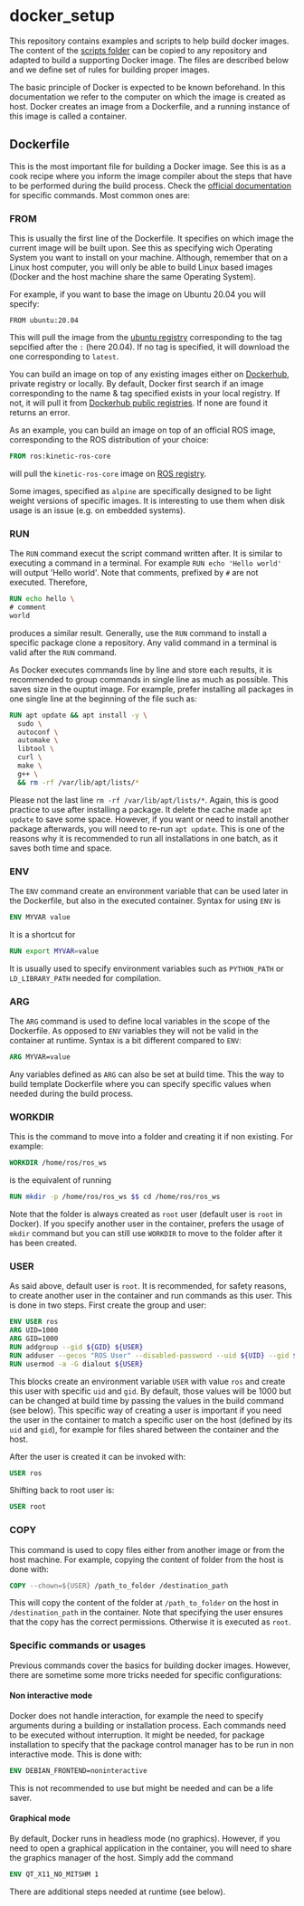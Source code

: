 # docker_setup

This repository contains examples and scripts to help build docker images. The content of the [scripts folder](./scripts) can be copied to any repository and adapted to build a supporting Docker image. The files are described below and we define set of rules for building proper images.

The basic principle of Docker is expected to be known beforehand. In this documentation we refer to the computer on which the image is created as host. Docker creates an image from a Dockerfile, and a running instance of this image is called a container.

## Dockerfile

This is the most important file for building a Docker image. See this is as a cook recipe where you inform the image compiler about the steps that have to be performed during the build process. Check the [official documentation](https://docs.docker.com/engine/reference/builder/) for specific commands. Most common ones are:

### FROM

This is usually the first line of the Dockerfile. It specifies on which image the current image will be built upon. See this as specifying wich Operating System you want to install on your machine. Although, remember that on a Linux host computer, you will only be able to build Linux based images (Docker and the host machine share the same Operating System).

For example, if you want to base the image on Ubuntu 20.04 you will specify:

```
FROM ubuntu:20.04
```

This will pull the image from the [ubuntu registry](https://hub.docker.com/_/ubuntu) corresponding to the tag sepcified after the `:` (here 20.04). If no tag is specified, it will download the one corresponding to `latest`.

You can build an image on top of any existing images either on [Dockerhub](https://hub.docker.com/), private registry or locally. By default, Docker first search if an image corresponding to the name & tag specified exists in your local registry. If not, it will pull it from [Dockerhub public registries](https://hub.docker.com/). If none are found it returns an error.

As an example, you can build an image on top of an official ROS image, corresponding to the ROS distribution of your choice:

```dockerfile
FROM ros:kinetic-ros-core
```

will pull the `kinetic-ros-core` image on [ROS registry](https://hub.docker.com/_/ros).

Some images, specified as `alpine` are specifically designed to be light weight versions of specific images. It is interesting to use them when disk usage is an issue (e.g. on embedded systems). 


### RUN

The `RUN` command execut the script command written after. It is similar to executing a command in a terminal. For example `RUN echo 'Hello world'` will output 'Hello world'. Note that comments, prefixed by `#` are not executed. Therefore, 


```dockerfile
RUN echo hello \
# comment
world
```

produces a similar result. Generally, use the `RUN` command to install a specific package clone a repository. Any valid command in a terminal is valid after the `RUN` command.

As Docker executes commands line by line and store each results, it is recommended to group commands in single line as much as possible. This saves size in the ouptut image. For example, prefer installing all packages in one single line at the beginning of the file such as:

```dockerfile
RUN apt update && apt install -y \
  sudo \
  autoconf \
  automake \
  libtool \
  curl \
  make \
  g++ \
  && rm -rf /var/lib/apt/lists/*
```

Please not the last line `rm -rf /var/lib/apt/lists/*`. Again, this is good practice to use after installing a package. It delete the cache made `apt update` to save some space. However, if you want or need to install another package afterwards, you will need to re-run `apt update`. This is one of the reasons why it is recommended to run all installations in one batch, as it saves both time and space.

### ENV

The `ENV` command create an environment variable that can be used later in the Dockerfile, but also in the executed container. Syntax for using `ENV` is

```dockerfile
ENV MYVAR value
```

It is a shortcut for 

```dockerfile
RUN export MYVAR=value
```

It is usually used to specify environment variables such as `PYTHON_PATH` or `LD_LIBRARY_PATH` needed for compilation.

### ARG

The `ARG` command is used to define local variables in the scope of the Dockerfile. As opposed to `ENV` variables they will not be valid in the container at runtime. Syntax is a bit different compared to `ENV`:

```dockerfile
ARG MYVAR=value
```

Any variables defined as `ARG` can also be set at build time. This the way to build template Dockerfile where you can specify specific values when needed during the build process.

### WORKDIR

This is the command to move into a folder and creating it if non existing. For example:

```dockerfile
WORKDIR /home/ros/ros_ws
```

is the equivalent of running

```dockerfile
RUN mkdir -p /home/ros/ros_ws $$ cd /home/ros/ros_ws
```

Note that the folder is always created as `root` user (default user is `root` in Docker). If you specify another user in the container, prefers the usage of `mkdir` command but you can still use `WORKDIR` to move to the folder after it has been created.

### USER

As said above, default user is `root`. It is recommended, for safety reasons, to create another user in the container and run commands as this user. This is done in two steps. First create the group and user:

```dockerfile
ENV USER ros
ARG UID=1000
ARG GID=1000
RUN addgroup --gid ${GID} ${USER}
RUN adduser --gecos "ROS User" --disabled-password --uid ${UID} --gid ${GID} ${USER}
RUN usermod -a -G dialout ${USER}
```

This blocks create an environment variable `USER` with value `ros` and create this user with specific `uid` and `gid`. By default, those values will be 1000 but can be changed at build time by passing the values in the build command (see below). This specific way of creating a user is important if you need the user in the container to match a specific user on the host (defined by its `uid` and `gid`), for example for files shared between the container and the host.

After the user is created it can be invoked with:

```dockerfile
USER ros
```

Shifting back to root user is:

```dockerfile
USER root
```

### COPY

This command is used to copy files either from another image or from the host machine. For example, copying the content of folder from the host is done with:

```dockerfile
COPY --chown=${USER} /path_to_folder /destination_path
```

This will copy the content of the folder at `/path_to_folder` on the host in `/destination_path` in the container. Note that specifying the user ensures that the copy has the correct permissions. Otherwise it is executed as `root`.

### Specific commands or usages

Previous commands cover the basics for building docker images. However, there are sometime some more tricks needed for specific configurations:

#### Non interactive mode

Docker does not handle interaction, for example the need to specify arguments during a building or installation process. Each commands need to be executed without interruption. It might be needed, for package installation to specify that the package control manager has to be run in non interactive mode. This is done with:

```dockerfile
ENV DEBIAN_FRONTEND=noninteractive
```

This is not recommended to use but might be needed and can be a life saver.

#### Graphical mode

By default, Docker runs in headless mode (no graphics). However, if you need to open a graphical application in the container, you will need to share the graphics manager of the host. Simply add the command

```dockerfile
ENV QT_X11_NO_MITSHM 1
```

There are additional steps needed at runtime (see below).